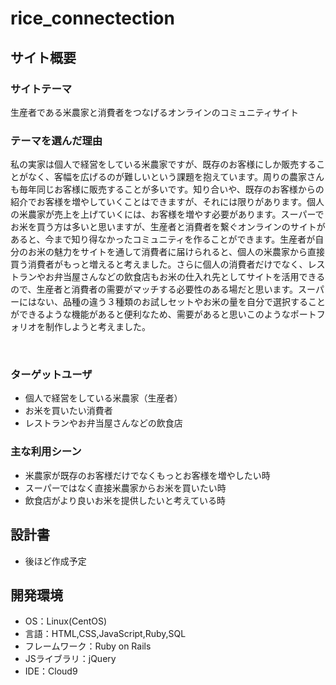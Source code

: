 # rice_connectection

## サイト概要
### サイトテーマ
生産者である米農家と消費者をつなげるオンラインのコミュニティサイト
​
### テーマを選んだ理由
私の実家は個人で経営をしている米農家ですが、既存のお客様にしか販売することがなく、客幅を広げるのが難しいという課題を抱えています。周りの農家さんも毎年同じお客様に販売することが多いです。知り合いや、既存のお客様からの紹介でお客様を増やしていくことはできますが、それには限りがあります。個人の米農家が売上を上げていくには、お客様を増やす必要があります。スーパーでお米を買う方は多いと思いますが、生産者と消費者を繋ぐオンラインのサイトがあると、今まで知り得なかったコミュニティを作ることができます。生産者が自分のお米の魅力をサイトを通して消費者に届けられると、個人の米農家から直接買う消費者がもっと増えると考えました。さらに個人の消費者だけでなく、レストランやお弁当屋さんなどの飲食店もお米の仕入れ先としてサイトを活用できるので、生産者と消費者の需要がマッチする必要性のある場だと思います。スーパーにはない、品種の違う３種類のお試しセットやお米の量を自分で選択することができるような機能があると便利なため、需要があると思いこのようなポートフォリオを制作しようと考えました。

​
### ターゲットユーザ
 - 個人で経営をしている米農家（生産者）
 - お米を買いたい消費者
 - レストランやお弁当屋さんなどの飲食店
​
### 主な利用シーン
 - 米農家が既存のお客様だけでなくもっとお客様を増やしたい時
 - スーパーではなく直接米農家からお米を買いたい時
 - 飲食店がより良いお米を提供したいと考えている時
​
## 設計書
 - 後ほど作成予定
​
## 開発環境
- OS：Linux(CentOS)
- 言語：HTML,CSS,JavaScript,Ruby,SQL
- フレームワーク：Ruby on Rails
- JSライブラリ：jQuery
- IDE：Cloud9
